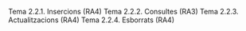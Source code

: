 

Tema 2.2.1. Insercions (RA4)
Tema 2.2.2. Consultes (RA3)
Tema 2.2.3. Actualitzacions (RA4)
Tema 2.2.4. Esborrats (RA4)